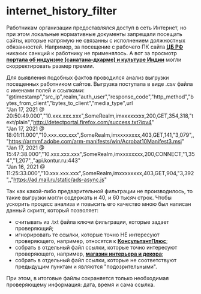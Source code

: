 # internet_history_filter

Работникам организации предоставлялся доступ в сеть Интернет, но при этом локальные нормативные документы запрещали посещать сайты, которые напрямую не связанны с исполнением должностных обязанностей.
Например, за посещение с рабочего ПК сайта [**ЦБ РФ**][1] никаких санкций к работнику не применялось. А вот за просмотр [**портала об индуизме (санатана-дхарме) и культуре Индии**][2] могли скорректировать размер премии.

Для выявления подобных фактов проводился анализ выгрузки посещенных работником сайтов. Выгрузка поступала в виде .csv файла с именами полей и ссылками:
"@timestamp","src_ip",realm,"auth_user","response_code","http_method","bytes_from_client","bytes_to_client","media_type",url  
"Jan 17, 2021 @ 20:50:49.000","10.xxx.xxx.xxx",SomeRealm,imxxxxxxxx,200,GET,354,318,"text/plain","http://detectportal.firefox.com/success.txt?ipv4"  
"Jan 17, 2021 @ 18:01:11.000","10.xxx.xxx.xxx",SomeRealm,imxxxxxxxx,403,GET,141,"3,079",,"https://armmf.adobe.com/arm-manifests/win/Acrobat10Manifest3.msi"  
"Jan 17, 2021 @ 15:47:38.000","10.xxx.xxx.xxx",SomeRealm,imxxxxxxxx,200,CONNECT,"1,354","1,207",,"api.kontur.ru:443"  
"Jan 16, 2021 @ 11:25:33.000","10.xxx.xxx.xxx",SomeRealm,imxxxxxxxx,403,GET,904,"3,392",,"https://ad.mail.ru/static/ads-async.js"  

Так как какой-либо предварительной фильтрации не производилось, то такие выгрузки могли содержать и 40, и 60 тысяч строк. Чтобы ускорить процесс анализа и повысить его качество мною был написан данный скрипт, который позволяет:
- считывать из .txt файла ключи фильтрации, которые задает проверяющий;
- игнорировать те ссылки, которые точно НЕ интересуют проверяющего, например, относятся к [**КонсультантПлюс**][3];
- собрать в отдельный файл ссылки, которые точно интересуют проверяющего, например, [**магазин интерьера и декора**][4];
- собрать в отдельный файл ссылки, которые не соответствуют предыдущим пунктам и являются "подозрительными".

При этом, в итоговые файлы сохраняется только необходимая проверяющему информация: дата, время и сама ссылка.

[1]: https://www.cbr.ru/
[2]: https://satyam-shivam-sundaram.org/
[3]: https://www.consultant.ru/
[4]: https://idcollection.ru/catalogue/elementy-dekora/
